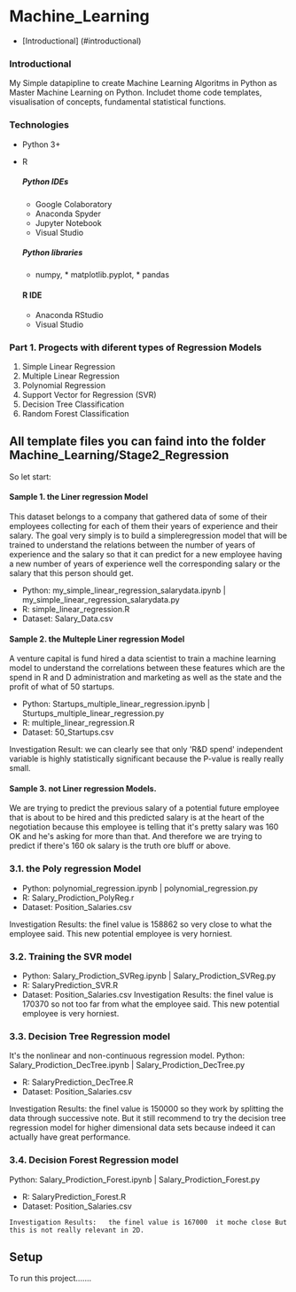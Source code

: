# Machine_Learning
* [Introductional] (#introductional)

### Introductional
My Simple datapipline to create Machine Learning Algoritms in Python as Master Machine Learning on Python.
Includet thome code templates, visualisation of concepts, fundamental statistical functions.

### Technologies
* Python 3+
* R

   #####  Python IDEs 
     * Google Colaboratory
     * Anaconda Spyder
     * Jupyter Notebook
     * Visual Studio
      
    ##### Python libraries
     *  numpy, * matplotlib.pyplot, * pandas
    #### R IDE
     * Anaconda RStudio
     * Visual Studio

### Part 1. Progects with diferent types of Regression Models
   1. Simple Linear Regression
   2. Multiple Linear Regression
   3. Polynomial Regression
   4. Support Vector for Regression (SVR)
   5. Decision Tree Classification
   6. Random Forest Classification
## All template files you can faind into the folder Machine_Learning/Stage2_Regression
So let start:

#### Sample 1. the Liner regression Model
This dataset belongs to a company that gathered data of some of their employees collecting for each of them their years of experience and their salary.
The goal very simply is to build a simpleregression model that will be trained to understand the relations between the number of years of experience and the salary so that it can predict for a new employee having a new number of years of experience well the corresponding salary or the salary that this person should get.

   * Python: my_simple_linear_regression_salarydata.ipynb  |  my_simple_linear_regression_salarydata.py 
   * R: simple_linear_regression.R
   * Dataset: Salary_Data.csv

#### Sample 2. the Multeple Liner regression Model
A venture capital is fund hired a data scientist to train a machine learning model to understand the correlations between these features
which are the spend in R and D administration and marketing as well as the state and the profit of what of 50 startups.

   * Python: Startups_multiple_linear_regression.ipynb  |  Sturtups_multiple_linear_regression.py
   * R: multiple_linear_regression.R
   * Dataset: 50_Startups.csv
   
   Investigation Result:   we can clearly see that only 'R&D spend' independent variable is highly statistically significant because the P-value is really really small.

#### Sample 3. not Liner regression Models.  
We are trying to predict the previous salary of a potential future employee that is about to be hired and this predicted salary is at the heart of the negotiation because this employee is telling that it's pretty salary was 160 OK and he's asking for more than that. And therefore we are trying to predict if there's 160 ok salary is the truth  ore bluff or above.
   ### 3.1. the Poly regression Model 
   * Python: polynomial_regression.ipynb  |  polynomial_regression.py
   * R: Salary_Prodiction_PolyReg.r
   * Dataset: Position_Salaries.csv
   
Investigation Results:   the finel value is 158862 so very close to what the employee said. This new potential employee is very horniest.
  
   ### 3.2. Training the SVR model 
   * Python: Salary_Prodiction_SVReg.ipynb  |  Salary_Prodiction_SVReg.py
   * R: SalaryPrediction_SVR.R
   * Dataset: Position_Salaries.csv
Investigation Results:   the finel value is 170370 so not too far from what the employee said. This new potential employee is very horniest.

  ### 3.3. Decision Tree Regression model 
It's the nonlinear and non-continuous regression model.
   Python: Salary_Prodiction_DecTree.ipynb  |  Salary_Prodiction_DecTree.py
   * R: SalaryPrediction_DecTree.R
   * Dataset: Position_Salaries.csv
   
 Investigation Results:   the finel value is 150000 so they work by splitting the data through successive note. 
 But it still recommend to try the decision tree regression model for higher dimensional data sets because indeed it can actually have great performance.
 
  ### 3.4. Decision Forest Regression model 
   Python: Salary_Prodiction_Forest.ipynb  |  Salary_Prodiction_Forest.py
   * R: SalaryPrediction_Forest.R
   * Dataset: Position_Salaries.csv
   
    Investigation Results:   the finel value is 167000  it moche close But  this is not really relevant in 2D.
## Setup
To run this project.......
